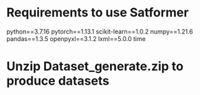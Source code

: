 # Requirements to use Satformer
python==3.7.16
pytorch==1.13.1
scikit-learn==1.0.2
numpy==1.21.6
pandas==1.3.5
openpyxl==3.1.2
lxml==5.0.0
time

# Unzip Dataset_generate.zip to produce datasets

